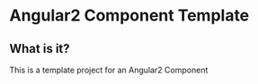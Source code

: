 # Angular2 Component Template

## What is it?
This is a template project for an Angular2 Component

